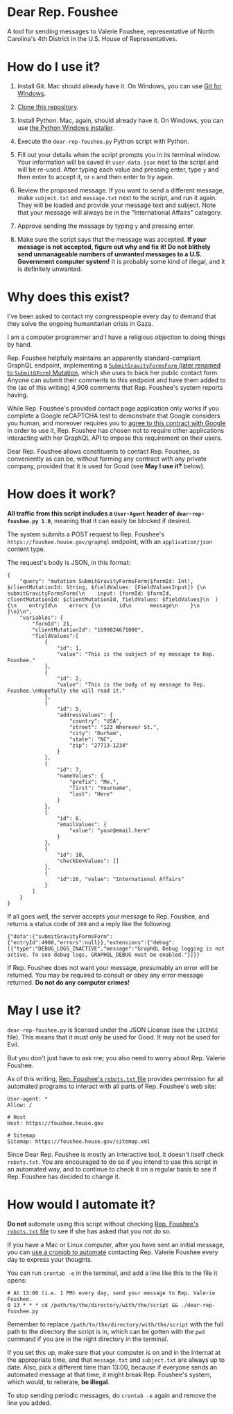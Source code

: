 # Dear Rep. Foushee

A tool for sending messages to Valerie Foushee, representative of North Carolina's 4th District in the U.S. House of Representatives.

# How do I use it?

1. Install Git. Mac should already have it. On Windows, you can use [Git for Windows](https://gitforwindows.org/).

2. [Clone this repository](https://docs.github.com/en/repositories/creating-and-managing-repositories/cloning-a-repository#cloning-a-repository).

3. Install Python. Mac, again, should already have it. On Windows, you can use [the Python Windows installer](https://www.python.org/ftp/python/3.12.0/python-3.12.0-amd64.exe).

4. Execute the `dear-rep-foushee.py` Python script with Python.

5. Fill out your details when the script prompts you in its terminal window. Your information will be saved in `user-data.json` next to the script and will be re-used. After typing each value and pressing enter, type `y` and then enter to accept it, or `n` and then enter to try again.

6. Review the proposed message. If you want to send a different message, make `subject.txt` and `message.txt` next to the script, and run it again. They will be loaded and provide your message text and subject. Note that your message will always be in the "International Affairs" category.

7. Approve sending the message by typing `y` and pressing enter.

8. Make sure the script says that the message was accepted. **If your message is not accepted, figure out why and fix it! Do not blithely send unmanageable numbers of unwanted messages to a U.S. Government computer system!** It is probably some kind of illegal, and it is definitely unwanted.

# Why does this exist?

I've been asked to contact my congresspeople every day to demand that they solve the ongoing humanitarian crisis in Gaza.

I am a computer programmer and I have a religious objection to doing things by hand.

Rep. Foushee helpfully maintains an apparently standard-compliant GraphQL endpoint, implementing a [`SubmitGravityFormsForm` (later renamed to `SubmitGForm`) Mutation](https://github.com/AxeWP/wp-graphql-gravity-forms/blob/develop/docs/submitting-forms.md#submitting-forms), which she uses to back her public contact form. Anyone can submit their comments to this endpoint and have them added to the (as of this writing) 4,909 comments that Rep. Foushee's system reports having.

While Rep. Foushee's provided contact page application only works if you complete a Google reCAPTCHA test to demonstrate that Google considers you human, and moreover requires you to [agree to this contract with Google](https://policies.google.com/terms?hl=en) in order to use it, Rep. Foushee has chosen not to require other applications interacting with her GraphQL API to impose this requirement on their users.

Dear Rep. Foushee allows constituents to contact Rep. Foushee, as conveniently as can be, without forming any contract with any private company, provided that it is used for Good (see **May I use it?** below).

# How does it work?

**All traffic from this script includes a `User-Agent` header of `dear-rep-foushee.py 1.0`**, meaning that it can easily be blocked if desired.

The system submits a POST request to Rep. Foushee's `https://foushee.house.gov/graphql` endpoint, with an `application/json` content type.

The request's body is JSON, in this format:

```
{
    "query": "mutation SubmitGravityFormsForm($formId: Int!, $clientMutationId: String, $fieldValues: [FieldValuesInput]) {\n  submitGravityFormsForm(\n    input: {formId: $formId, clientMutationId: $clientMutationId, fieldValues: $fieldValues}\n  ) {\n    entryId\n    errors {\n      id\n      message\n    }\n  }\n}\n",
    "variables": {
        "formId": 21,
        "clientMutationId": "1699824671000",
        "fieldValues":[
            {
                "id": 1,
                "value": "This is the subject of my message to Rep. Foushee."
            },
            {
                "id": 2,
                "value": "This is the body of my message to Rep. Foushee.\nHopefully she will read it."
            },
            {
                "id": 5,
                "addressValues": {
                    "country": "USA",
                    "street": "123 Wherever St.",
                    "city": "Durham",
                    "state": "NC",
                    "zip": "27713-1234"
                }
            },
            {
                "id": 7,
                "nameValues": {
                    "prefix": "Mx.",
                    "first": "Yourname",
                    "last": "Here"
                }
            },
            {
                "id": 8,
                "emailValues": {
                    "value": "your@email.here"
                }
            },
            {
                "id": 10,
                "checkboxValues": []
            },
            {
                "id":16, "value": "International Affairs"
            }
        ]
    }
}
```

If all goes well, the server accepts your message to Rep. Foushee, and returns a status code of `200` and a reply like the following:

```
{"data":{"submitGravityFormsForm":{"entryId":4908,"errors":null}},"extensions":{"debug":[{"type":"DEBUG_LOGS_INACTIVE","message":"GraphQL Debug logging is not active. To see debug logs, GRAPHQL_DEBUG must be enabled."}]}}
```

If Rep. Foushee does not want your message, presumably an error will be returned. You may be required to consult or obey any error message returned. **Do not do any computer crimes!**

# May I use it?

`dear-rep-foushee.py` is licensed under the JSON License (see the `LICENSE` file). This means that it must only be used for Good. It may not be used for Evil.

But you don't just have to ask me; you also need to worry about Rep. Valerie Foushee.

As of this writing, [Rep. Foushee's `robots.txt` file](https://foushee.house.gov/robots.txt) provides permission for all automated programs to interact with all parts of Rep. Foushee's web site:

```
User-agent: *
Allow: /

# Host
Host: https://foushee.house.gov

# Sitemap
Sitemap: https://foushee.house.gov/sitemap.xml
```

Since Dear Rep. Foushee is mostly an interactive tool, it doesn't itself check `robots.txt`. You are encouraged to do so if you intend to use this script in an automated way, and to continue to check it on a regular basis to see if Rep. Foushee has decided to change it.

# How would I automate it?

**Do not** automate using this script without checking [Rep. Foushee's `robots.txt` file](https://foushee.house.gov/robots.txt) to see if she has asked that you not do so.

If you have a Mac or Linux computer, after you have sent an initial message, you can [use a cronjob to automate](https://ostechnix.com/a-beginners-guide-to-cron-jobs/) contacting Rep. Valerie Foushee every day to express your thoughts.

You can run `crontab -e` in the terminal, and add a line like this to the file it opens:

```
# At 13:00 (i.e. 1 PM) every day, send your message to Rep. Valerie Foushee.
0 13 * * * cd /path/to/the/directory/with/the/script && ./dear-rep-foushee.py
```

Remember to replace `/path/to/the/directory/with/the/script` with the full path to the directory the script is in, which can be gotten with the `pwd` command if you are in the right directory in the terminal.

If you set this up, make sure that your computer is on and in the Internat at the appropriate time, and that `message.txt` and `subject.txt` are always up to date. Also, pick a different time than 13:00, because if everyone sends an automated message at that time, it might break Rep. Foushee's system, which would, to reiterate, **be illegal**.

To stop sending periodic messages, do `crontab -e` again and remove the line you added.


